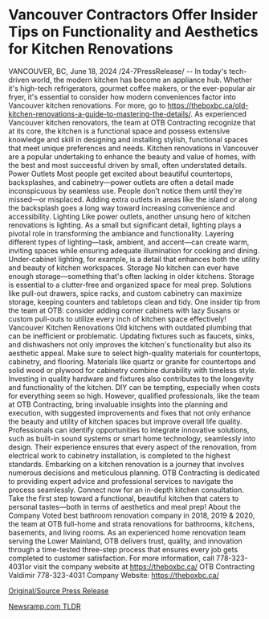 # Vancouver Contractors Offer Insider Tips on Functionality and Aesthetics for Kitchen Renovations

VANCOUVER, BC, June 18, 2024 /24-7PressRelease/ -- In today's tech-driven world, the modern kitchen has become an appliance hub. Whether it's high-tech refrigerators, gourmet coffee makers, or the ever-popular air fryer, it's essential to consider how modern conveniences factor into Vancouver kitchen renovations. For more, go to https://theboxbc.ca/old-kitchen-renovations-a-guide-to-mastering-the-details/.  As experienced Vancouver kitchen renovators, the team at OTB Contracting recognize that at its core, the kitchen is a functional space and possess extensive knowledge and skill in designing and installing stylish, functional spaces that meet unique preferences and needs. Kitchen renovations in Vancouver are a popular undertaking to enhance the beauty and value of homes, with the best and most successful driven by small, often understated details.  Power Outlets  Most people get excited about beautiful countertops, backsplashes, and cabinetry—power outlets are often a detail made inconspicuous by seamless use. People don't notice them until they're missed—or misplaced. Adding extra outlets in areas like the island or along the backsplash goes a long way toward increasing convenience and accessibility.  Lighting  Like power outlets, another unsung hero of kitchen renovations is lighting. As a small but significant detail, lighting plays a pivotal role in transforming the ambiance and functionality. Layering different types of lighting—task, ambient, and accent—can create warm, inviting spaces while ensuring adequate illumination for cooking and dining. Under-cabinet lighting, for example, is a detail that enhances both the utility and beauty of kitchen workspaces.  Storage  No kitchen can ever have enough storage—something that's often lacking in older kitchens. Storage is essential to a clutter-free and organized space for meal prep. Solutions like pull-out drawers, spice racks, and custom cabinetry can maximize storage, keeping counters and tabletops clean and tidy. One insider tip from the team at OTB: consider adding corner cabinets with lazy Susans or custom pull-outs to utilize every inch of kitchen space effectively!  Vancouver Kitchen Renovations  Old kitchens with outdated plumbing that can be inefficient or problematic. Updating fixtures such as faucets, sinks, and dishwashers not only improves the kitchen's functionality but also its aesthetic appeal. Make sure to select high-quality materials for countertops, cabinetry, and flooring. Materials like quartz or granite for countertops and solid wood or plywood for cabinetry combine durability with timeless style. Investing in quality hardware and fixtures also contributes to the longevity and functionality of the kitchen.  DIY can be tempting, especially when costs for everything seem so high. However, qualified professionals, like the team at OTB Contracting, bring invaluable insights into the planning and execution, with suggested improvements and fixes that not only enhance the beauty and utility of kitchen spaces but improve overall life quality.  Professionals can identify opportunities to integrate innovative solutions, such as built-in sound systems or smart home technology, seamlessly into design. Their experience ensures that every aspect of the renovation, from electrical work to cabinetry installation, is completed to the highest standards.  Embarking on a kitchen renovation is a journey that involves numerous decisions and meticulous planning. OTB Contracting is dedicated to providing expert advice and professional services to navigate the process seamlessly.   Connect now for an in-depth kitchen consultation. Take the first step toward a functional, beautiful kitchen that caters to personal tastes—both in terms of aesthetics and meal prep!  About the Company Voted best bathroom renovation company in 2018, 2019 & 2020, the team at OTB full-home and strata renovations for bathrooms, kitchens, basements, and living rooms. As an experienced home renovation team serving the Lower Mainland, OTB delivers trust, quality, and innovation through a time-tested three-step process that ensures every job gets completed to customer satisfaction.  For more information, call 778-323-4031or visit the company website at https://theboxbc.ca/  OTB Contracting Valdimir 778-323-4031 Company Website: https://theboxbc.ca/ 

[Original/Source Press Release](https://www.24-7pressrelease.com/press-release/511773/vancouver-contractors-offer-insider-tips-on-functionality-and-aesthetics-for-kitchen-renovations) 

[Newsramp.com TLDR](https://newsramp.com/None) 